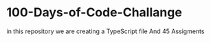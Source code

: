 # 100-Days-of-Code-Challange
in this repository we are creating a TypeScript file And 45 Assigments

